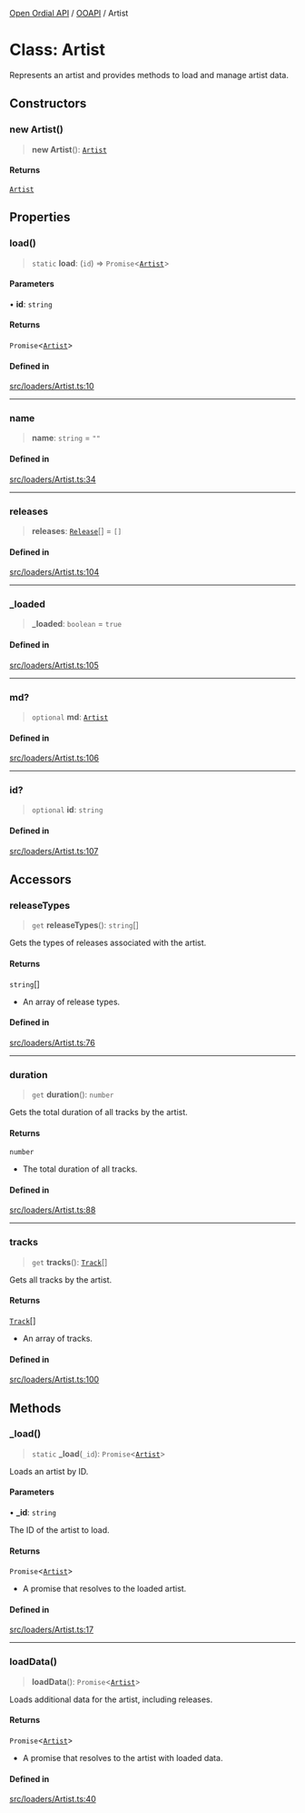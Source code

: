 [Open Ordial API](../../README.md) / [OOAPI](../README.md) / Artist

# Class: Artist

Represents an artist and provides methods to load and manage artist data.

## Constructors

### new Artist()

> **new Artist**(): [`Artist`](Artist.md)

#### Returns

[`Artist`](Artist.md)

## Properties

### load()

> `static` **load**: (`id`) => `Promise`\<[`Artist`](Artist.md)\>

#### Parameters

• **id**: `string`

#### Returns

`Promise`\<[`Artist`](Artist.md)\>

#### Defined in

[src/loaders/Artist.ts:10](https://github.com/open-ordinal/open-ordinal-api/blob/e5d3b68402ab6ae1542219b48b6d5e3ee2104984/src/loaders/Artist.ts#L10)

***

### name

> **name**: `string` = `""`

#### Defined in

[src/loaders/Artist.ts:34](https://github.com/open-ordinal/open-ordinal-api/blob/e5d3b68402ab6ae1542219b48b6d5e3ee2104984/src/loaders/Artist.ts#L34)

***

### releases

> **releases**: [`Release`](Release.md)[] = `[]`

#### Defined in

[src/loaders/Artist.ts:104](https://github.com/open-ordinal/open-ordinal-api/blob/e5d3b68402ab6ae1542219b48b6d5e3ee2104984/src/loaders/Artist.ts#L104)

***

### \_loaded

> **\_loaded**: `boolean` = `true`

#### Defined in

[src/loaders/Artist.ts:105](https://github.com/open-ordinal/open-ordinal-api/blob/e5d3b68402ab6ae1542219b48b6d5e3ee2104984/src/loaders/Artist.ts#L105)

***

### md?

> `optional` **md**: [`Artist`](../namespaces/OOMD/interfaces/Artist.md)

#### Defined in

[src/loaders/Artist.ts:106](https://github.com/open-ordinal/open-ordinal-api/blob/e5d3b68402ab6ae1542219b48b6d5e3ee2104984/src/loaders/Artist.ts#L106)

***

### id?

> `optional` **id**: `string`

#### Defined in

[src/loaders/Artist.ts:107](https://github.com/open-ordinal/open-ordinal-api/blob/e5d3b68402ab6ae1542219b48b6d5e3ee2104984/src/loaders/Artist.ts#L107)

## Accessors

### releaseTypes

> `get` **releaseTypes**(): `string`[]

Gets the types of releases associated with the artist.

#### Returns

`string`[]

- An array of release types.

#### Defined in

[src/loaders/Artist.ts:76](https://github.com/open-ordinal/open-ordinal-api/blob/e5d3b68402ab6ae1542219b48b6d5e3ee2104984/src/loaders/Artist.ts#L76)

***

### duration

> `get` **duration**(): `number`

Gets the total duration of all tracks by the artist.

#### Returns

`number`

- The total duration of all tracks.

#### Defined in

[src/loaders/Artist.ts:88](https://github.com/open-ordinal/open-ordinal-api/blob/e5d3b68402ab6ae1542219b48b6d5e3ee2104984/src/loaders/Artist.ts#L88)

***

### tracks

> `get` **tracks**(): [`Track`](Track.md)[]

Gets all tracks by the artist.

#### Returns

[`Track`](Track.md)[]

- An array of tracks.

#### Defined in

[src/loaders/Artist.ts:100](https://github.com/open-ordinal/open-ordinal-api/blob/e5d3b68402ab6ae1542219b48b6d5e3ee2104984/src/loaders/Artist.ts#L100)

## Methods

### \_load()

> `static` **\_load**(`_id`): `Promise`\<[`Artist`](Artist.md)\>

Loads an artist by ID.

#### Parameters

• **\_id**: `string`

The ID of the artist to load.

#### Returns

`Promise`\<[`Artist`](Artist.md)\>

- A promise that resolves to the loaded artist.

#### Defined in

[src/loaders/Artist.ts:17](https://github.com/open-ordinal/open-ordinal-api/blob/e5d3b68402ab6ae1542219b48b6d5e3ee2104984/src/loaders/Artist.ts#L17)

***

### loadData()

> **loadData**(): `Promise`\<[`Artist`](Artist.md)\>

Loads additional data for the artist, including releases.

#### Returns

`Promise`\<[`Artist`](Artist.md)\>

- A promise that resolves to the artist with loaded data.

#### Defined in

[src/loaders/Artist.ts:40](https://github.com/open-ordinal/open-ordinal-api/blob/e5d3b68402ab6ae1542219b48b6d5e3ee2104984/src/loaders/Artist.ts#L40)
